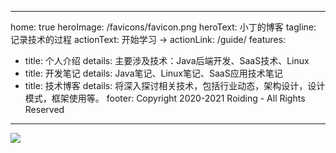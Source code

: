 













---
home: true
heroImage: /favicons/favicon.png
heroText: 小丁的博客
tagline: 记录技术的过程
actionText: 开始学习 →
actionLink: /guide/
features:
- title: 个人介绍
  details: 主要涉及技术：Java后端开发、SaaS技术、Linux
- title: 开发笔记
  details: Java笔记、Linux笔记、SaaS应用技术笔记
- title: 技术博客
  details: 将深入探讨相关技术，包括行业动态，架构设计，设计模式，框架使用等。
footer: Copyright 2020-2021 Roiding - All Rights Reserved
---
<img src="/jl.png" align="middle"/>